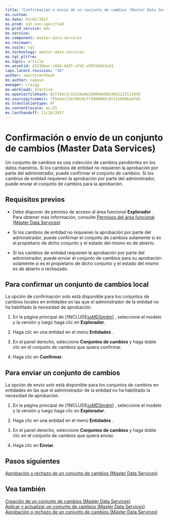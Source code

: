 ```yaml
---
title: "Confirmación o envío de un conjunto de cambios (Master Data Services) | Microsoft Docs"
ms.custom: 
ms.date: 03/01/2017
ms.prod: sql-non-specified
ms.prod_service: mds
ms.service: 
ms.component: master-data-services
ms.reviewer: 
ms.suite: sql
ms.technology: master-data-services
ms.tgt_pltfrm: 
ms.topic: article
ms.assetid: d323bbac-c8d4-4d2f-a7d2-a597e8b53e2d
caps.latest.revision: "10"
author: smartysanthosh
ms.author: nagavo
manager: craigg
ms.workload: Inactive
ms.openlocfilehash: 81f34bc5c33210a4e350869e085d491222512858
ms.sourcegitcommit: 7f8aebc72e7d0c8cff3990865c9f1316996a67d5
ms.translationtype: HT
ms.contentlocale: es-ES
ms.lasthandoff: 11/20/2017
---
```

# <a name="commit-or-submit-a-changeset-master-data-services"></a>Confirmación o envío de un conjunto de cambios (Master Data Services)
  Un conjunto de cambios es una colección de cambios pendientes en los datos maestros. Si los cambios de entidad no requieren la aprobación por parte del administrador, puede confirmar el conjunto de cambios. Si los cambios de entidad requieren la aprobación por parte del administrador, puede enviar el conjunto de cambios para la aprobación.  
  
## <a name="prerequisites"></a>Requisitos previos  
  
-   Debe disponer de permiso de acceso al área funcional **Explorador** . Para obtener más información, consulte [Permisos del área funcional &#40;Master Data Services&#41;](../master-data-services/functional-area-permissions-master-data-services.md)  
  
-   Si los cambios de entidad no requieren la aprobación por parte del administrador, puede confirmar el conjunto de cambios solamente si es el propietario de dicho conjunto y el estado del mismo es de abierto.  
  
-   Si los cambios de entidad requieren la aprobación por parte del administrador, puede enviar el conjunto de cambios para su aprobación solamente si es el propietario de dicho conjunto y el estado del mismo es de abierto o rechazado.  
  
## <a name="to-commit-a-local-changeset"></a>Para confirmar un conjunto de cambios local  
 La opción de confirmación solo está disponible para los conjuntos de cambios locales en entidades en las que el administrador de la entidad no ha habilitado la necesidad de aprobación.  
  
1.  En la página principal de [!INCLUDE[ssMDSmdm](../includes/ssmdsmdm-md.md)] , seleccione el modelo y la versión y luego haga clic en **Explorador**.  
  
2.  Haga clic en una entidad en el menú **Entidades** .  
  
3.  En el panel derecho, seleccione **Conjuntos de cambios** y haga doble clic en el conjunto de cambios que quiera confirmar.  
  
4.  Haga clic en **Confirmar**.  
  
## <a name="to-submit-a-changeset"></a>Para enviar un conjunto de cambios  
 La opción de envío solo está disponible para los conjuntos de cambios en entidades en las que el administrador de la entidad no ha habilitado la necesidad de aprobación.  
  
1.  En la página principal de [!INCLUDE[ssMDSmdm](../includes/ssmdsmdm-md.md)] , seleccione el modelo y la versión y luego haga clic en **Explorador**.  
  
2.  Haga clic en una entidad en el menú **Entidades** .  
  
3.  En el panel derecho, seleccione **Conjuntos de cambios** y haga doble clic en el conjunto de cambios que quiera enviar.  
  
4.  Haga clic en **Enviar**.  
  
## <a name="next-steps"></a>Pasos siguientes  
 [Aprobación o rechazo de un conjunto de cambios &#40;Master Data Services&#41;](../master-data-services/approve-or-reject-a-changeset-master-data-services.md)  
  
## <a name="see-also"></a>Vea también  
 [Creación de un conjunto de cambios &#40;Master Data Services&#41;](../master-data-services/create-a-changeset-master-data-services.md)   
 [Aplicar y actualizar un conjunto de cambios &#40;Master Data Services&#41;](../master-data-services/apply-and-update-a-changeset-master-data-services.md)   
 [Aprobación o rechazo de un conjunto de cambios &#40;Master Data Services&#41;](../master-data-services/approve-or-reject-a-changeset-master-data-services.md)  
  
  
